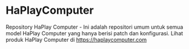 # HaPlayComputer
Repository HaPlay Computer - Ini adalah repositori umum untuk semua model HaPlay Computer yang hanya berisi patch dan konfigurasi. Lihat produk HaPlay Computer di https://haplaycomputer.com
